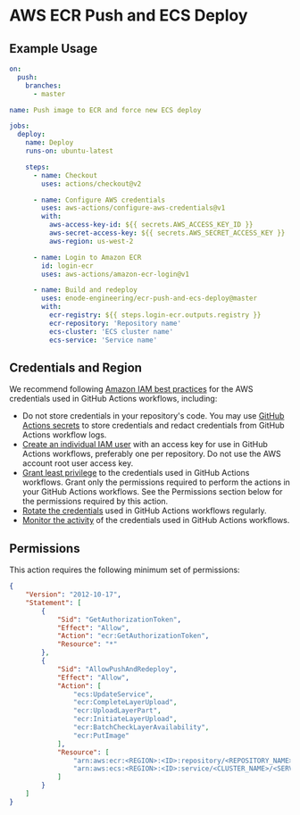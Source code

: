 # AWS ECR Push and ECS Deploy

## Example Usage

```yaml
on:
  push:
    branches:
      - master

name: Push image to ECR and force new ECS deploy

jobs:
  deploy:
    name: Deploy
    runs-on: ubuntu-latest

    steps:
      - name: Checkout
        uses: actions/checkout@v2

      - name: Configure AWS credentials
        uses: aws-actions/configure-aws-credentials@v1
        with:
          aws-access-key-id: ${{ secrets.AWS_ACCESS_KEY_ID }}
          aws-secret-access-key: ${{ secrets.AWS_SECRET_ACCESS_KEY }}
          aws-region: us-west-2

      - name: Login to Amazon ECR
        id: login-ecr
        uses: aws-actions/amazon-ecr-login@v1

      - name: Build and redeploy
        uses: enode-engineering/ecr-push-and-ecs-deploy@master
        with:
          ecr-registry: ${{ steps.login-ecr.outputs.registry }}
          ecr-repository: 'Repository name'
          ecs-cluster: 'ECS cluster name'
          ecs-service: 'Service name'
```


## Credentials and Region

We recommend following [Amazon IAM best practices](https://docs.aws.amazon.com/IAM/latest/UserGuide/best-practices.html) for the AWS credentials used in GitHub Actions workflows, including:
* Do not store credentials in your repository's code.  You may use [GitHub Actions secrets](https://help.github.com/en/actions/automating-your-workflow-with-github-actions/creating-and-using-encrypted-secrets) to store credentials and redact credentials from GitHub Actions workflow logs.
* [Create an individual IAM user](https://docs.aws.amazon.com/IAM/latest/UserGuide/best-practices.html#create-iam-users) with an access key for use in GitHub Actions workflows, preferably one per repository. Do not use the AWS account root user access key.
* [Grant least privilege](https://docs.aws.amazon.com/IAM/latest/UserGuide/best-practices.html#grant-least-privilege) to the credentials used in GitHub Actions workflows.  Grant only the permissions required to perform the actions in your GitHub Actions workflows.  See the Permissions section below for the permissions required by this action.
* [Rotate the credentials](https://docs.aws.amazon.com/IAM/latest/UserGuide/best-practices.html#rotate-credentials) used in GitHub Actions workflows regularly.
* [Monitor the activity](https://docs.aws.amazon.com/IAM/latest/UserGuide/best-practices.html#keep-a-log) of the credentials used in GitHub Actions workflows.

## Permissions

This action requires the following minimum set of permissions:

```json
{
    "Version": "2012-10-17",
    "Statement": [
        {
            "Sid": "GetAuthorizationToken",
            "Effect": "Allow",
            "Action": "ecr:GetAuthorizationToken",
            "Resource": "*"
        },
        {
            "Sid": "AllowPushAndRedeploy",
            "Effect": "Allow",
            "Action": [
                "ecs:UpdateService",
                "ecr:CompleteLayerUpload",
                "ecr:UploadLayerPart",
                "ecr:InitiateLayerUpload",
                "ecr:BatchCheckLayerAvailability",
                "ecr:PutImage"
            ],
            "Resource": [
                "arn:aws:ecr:<REGION>:<ID>:repository/<REPOSITORY_NAME>",
                "arn:aws:ecs:<REGION>:<ID>:service/<CLUSTER_NAME>/<SERVICE_NAME>",
            ]
        }
    ]
}
```
